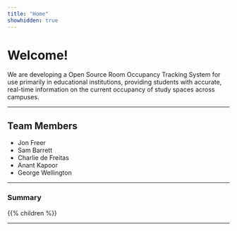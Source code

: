 ```yaml
---
title: "Home"
showhidden: true
---
```


# Welcome!

We are developing a Open Source Room Occupancy Tracking System for use primarily in educational institutions, providing students with accurate, real-time information on the current occupancy of study spaces across campuses.

---

## Team Members

- Jon Freer
- Sam Barrett
- Charlie de Freitas
- Anant Kapoor
- George Wellington

---

### Summary

{{% children %}}

---
